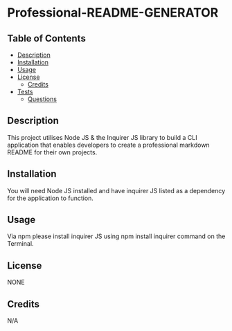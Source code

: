 # Professional-README-GENERATOR

## Table of Contents

- [Description](#Description)
- [Installation](#Installation)
- [Usage](#usage)
- [License](#License)
  - [Credits](#Credits)
- [Tests](#Tests)
  - [Questions](#Questions)

## Description

This project utilises Node JS & the Inquirer JS library to build a CLI application that enables developers to create a professional markdown README for their own projects.

## Installation

You will need Node JS installed and have inquirer JS listed as a dependency for the application to function.

## Usage

Via npm please install inquirer JS using npm install inquirer command on the Terminal.

## License

NONE

## Credits

N/A
